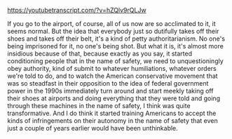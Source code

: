 https://youtubetranscript.com/?v=hZQlv9rQLJw

 If you go to the airport, of course, all of us now are so acclimated to it, it seems normal. But the idea that everybody just so dutifully takes off their shoes and takes off their belt, it's a kind of petty authoritarianism. No one's being imprisoned for it, no one's being shot. But what it is, it's almost more insidious because of that, because exactly as you say, it started conditioning people that in the name of safety, we need to unquestioningly obey authority, kind of submit to whatever humiliations, whatever orders we're told to do, and to watch the American conservative movement that was so steadfast in their opposition to the idea of federal government power in the 1990s immediately turn around and start meekly taking off their shoes at airports and doing everything that they were told and going through these machines in the name of safety, I think was quite transformative. And I do think it started training Americans to accept the kinds of infringements on their autonomy in the name of safety that even just a couple of years earlier would have been unthinkable.